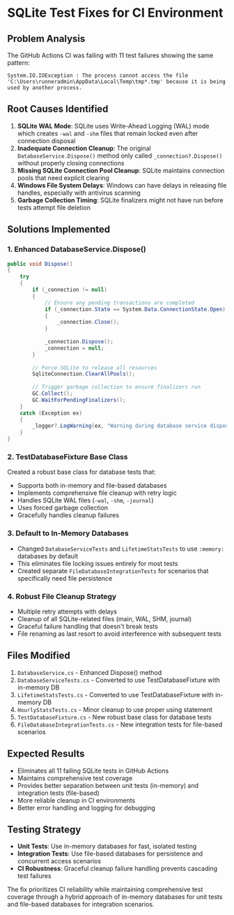 # SQLite Test Fixes for CI Environment

## Problem Analysis

The GitHub Actions CI was failing with 11 test failures showing the same pattern:
```
System.IO.IOException : The process cannot access the file 'C:\Users\runneradmin\AppData\Local\Temp\tmp*.tmp' because it is being used by another process.
```

## Root Causes Identified

1. **SQLite WAL Mode**: SQLite uses Write-Ahead Logging (WAL) mode which creates `-wal` and `-shm` files that remain locked even after connection disposal
2. **Inadequate Connection Cleanup**: The original `DatabaseService.Dispose()` method only called `_connection?.Dispose()` without properly closing connections
3. **Missing SQLite Connection Pool Cleanup**: SQLite maintains connection pools that need explicit clearing
4. **Windows File System Delays**: Windows can have delays in releasing file handles, especially with antivirus scanning
5. **Garbage Collection Timing**: SQLite finalizers might not have run before tests attempt file deletion

## Solutions Implemented

### 1. Enhanced DatabaseService.Dispose()
```csharp
public void Dispose()
{
    try
    {
        if (_connection != null)
        {
            // Ensure any pending transactions are completed
            if (_connection.State == System.Data.ConnectionState.Open)
            {
                _connection.Close();
            }
            
            _connection.Dispose();
            _connection = null;
        }
        
        // Force SQLite to release all resources
        SqliteConnection.ClearAllPools();
        
        // Trigger garbage collection to ensure finalizers run
        GC.Collect();
        GC.WaitForPendingFinalizers();
    }
    catch (Exception ex)
    {
        _logger?.LogWarning(ex, "Warning during database service disposal");
    }
}
```

### 2. TestDatabaseFixture Base Class
Created a robust base class for database tests that:
- Supports both in-memory and file-based databases
- Implements comprehensive file cleanup with retry logic
- Handles SQLite WAL files (`-wal`, `-shm`, `-journal`)
- Uses forced garbage collection
- Gracefully handles cleanup failures

### 3. Default to In-Memory Databases
- Changed `DatabaseServiceTests` and `LifetimeStatsTests` to use `:memory:` databases by default
- This eliminates file locking issues entirely for most tests
- Created separate `FileDatabaseIntegrationTests` for scenarios that specifically need file persistence

### 4. Robust File Cleanup Strategy
- Multiple retry attempts with delays
- Cleanup of all SQLite-related files (main, WAL, SHM, journal)
- Graceful failure handling that doesn't break tests
- File renaming as last resort to avoid interference with subsequent tests

## Files Modified

1. `DatabaseService.cs` - Enhanced Dispose() method
2. `DatabaseServiceTests.cs` - Converted to use TestDatabaseFixture with in-memory DB
3. `LifetimeStatsTests.cs` - Converted to use TestDatabaseFixture with in-memory DB
4. `HourlyStatsTests.cs` - Minor cleanup to use proper using statement
5. `TestDatabaseFixture.cs` - New robust base class for database tests
6. `FileDatabaseIntegrationTests.cs` - New integration tests for file-based scenarios

## Expected Results

- Eliminates all 11 failing SQLite tests in GitHub Actions
- Maintains comprehensive test coverage
- Provides better separation between unit tests (in-memory) and integration tests (file-based)
- More reliable cleanup in CI environments
- Better error handling and logging for debugging

## Testing Strategy

- **Unit Tests**: Use in-memory databases for fast, isolated testing
- **Integration Tests**: Use file-based databases for persistence and concurrent access scenarios
- **CI Robustness**: Graceful cleanup failure handling prevents cascading test failures

The fix prioritizes CI reliability while maintaining comprehensive test coverage through a hybrid approach of in-memory databases for unit tests and file-based databases for integration scenarios.